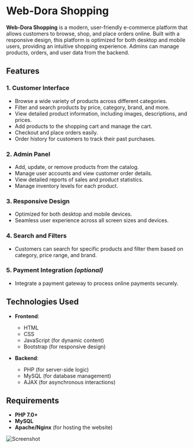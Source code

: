 # Web-Dora Shopping

**Web-Dora Shopping** is a modern, user-friendly e-commerce platform that allows customers to browse, shop, and place orders online. Built with a responsive design, this platform is optimized for both desktop and mobile users, providing an intuitive shopping experience. Admins can manage products, orders, and user data from the backend.

## Features

### 1. **Customer Interface**
   - Browse a wide variety of products across different categories.
   - Filter and search products by price, category, brand, and more.
   - View detailed product information, including images, descriptions, and prices.
   - Add products to the shopping cart and manage the cart.
   - Checkout and place orders easily.
   - Order history for customers to track their past purchases.

### 2. **Admin Panel**
   - Add, update, or remove products from the catalog.
   - Manage user accounts and view customer order details.
   - View detailed reports of sales and product statistics.
   - Manage inventory levels for each product.

### 3. **Responsive Design**
   - Optimized for both desktop and mobile devices.
   - Seamless user experience across all screen sizes and devices.

### 4. **Search and Filters**
   - Customers can search for specific products and filter them based on category, price range, and brand.

### 5. **Payment Integration** *(optional)*
   - Integrate a payment gateway to process online payments securely.

## Technologies Used

- **Frontend**:
  - HTML
  - CSS
  - JavaScript (for dynamic content)
  - Bootstrap (for responsive design)

- **Backend**:
  - PHP (for server-side logic)
  - MySQL (for database management)
  - AJAX (for asynchronous interactions)

## Requirements

- **PHP 7.0+**
- **MySQL**
- **Apache/Nginx** (for hosting the website)

![Screenshot](https://www.stephniemichelle.online/wp-content/uploads/2025/02/s.png)
